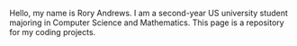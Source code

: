 Hello, my name is Rory Andrews. I am a second-year US university student majoring in Computer Science and Mathematics. This page is a repository for my coding projects.
